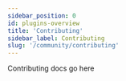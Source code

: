 ```yaml
---
sidebar_position: 0
id: plugins-overview
title: 'Contributing'
sidebar_label: Contributing
slug: '/community/contributing'
---
```


Contributing docs go here